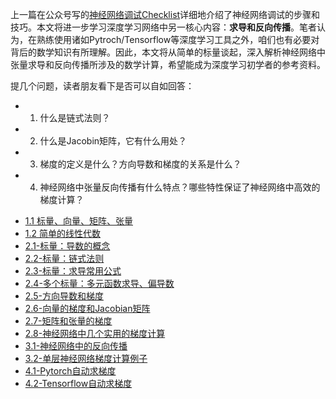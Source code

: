 


上一篇在公众号写的[神经网络调试Checklist](https://mp.weixin.qq.com/s/Py0NIqPor7i92b7pS5Sw_A)详细地介绍了神经网络调试的步骤和技巧。本文将进一步学习深度学习网络中另一核心内容：**求导和反向传播**。笔者认为，在熟练使用诸如Pytroch/Tensorflow等深度学习工具之外，咱们也有必要对背后的数学知识有所理解。因此，本文将从简单的标量谈起，深入解析神经网络中张量求导和反向传播所涉及的数学计算，希望能成为深度学习初学者的参考资料。

提几个问题，读者朋友看下是否可以自如回答：
- 1. 什么是链式法则？
- 2. 什么是Jacobin矩阵，它有什么用处？
- 3. 梯度的定义是什么？方向导数和梯度的关系是什么？
- 4. 神经网络中张量反向传播有什么特点？哪些特性保证了神经网络中高效的梯度计算？

* [1.1 标量、向量、矩阵、张量](./深度学习数学基础/1.1-标量、向量、矩阵和张量)
* [1.2 简单的线性代数](./深度学习数学基础/1.2-简单的线性代数.md)
* [2.1-标量：导数的概念](./深度学习数学基础/2.1-标量：导数的概念.md)
* [2.2-标量：链式法则](./深度学习数学基础/2.2-标量：链式法则.md)
* [2.3-标量：求导常用公式](./深度学习数学基础/2.3-标量：求导常用公式.md)
* [2.4-多个标量：多元函数求导、偏导数](./深度学习数学基础/2.4-多个标量：多元函数求导、偏导数.md)
* [2.5-方向导数和梯度](./深度学习数学基础/2.5-方向导数和梯度.md)
* [2.6-向量的梯度和Jacobian矩阵](./深度学习数学基础/2.6-向量的梯度和Jacobian矩阵.md)
* [2.7-矩阵和张量的梯度](./深度学习数学基础/2.7-矩阵和张量的梯度.md)
* [2.8-神经网络中几个实用的梯度计算](./深度学习数学基础/2.8-神经网络中几个实用的梯度计算.md)
* [3.1-神经网络中的反向传播](./深度学习数学基础/3.1-神经网络中的反向传播.md)
* [3.2-单层神经网络梯度计算例子](./深度学习数学基础/3.2-单层神经网络梯度计算例子.md)
* [4.1-Pytorch自动求梯度](./深度学习数学基础/4.1-Pytorch自动求梯度.md)
* [4.2-Tensorflow自动求梯度](./深度学习数学基础/4.2-Tensorflow自动求梯度.md)